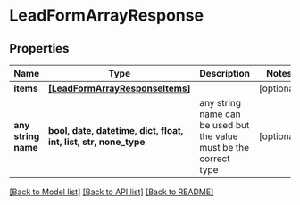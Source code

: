 # LeadFormArrayResponse


## Properties
Name | Type | Description | Notes
------------ | ------------- | ------------- | -------------
**items** | [**[LeadFormArrayResponseItems]**](LeadFormArrayResponseItems.md) |  | [optional] 
**any string name** | **bool, date, datetime, dict, float, int, list, str, none_type** | any string name can be used but the value must be the correct type | [optional]

[[Back to Model list]](../README.md#documentation-for-models) [[Back to API list]](../README.md#documentation-for-api-endpoints) [[Back to README]](../README.md)


